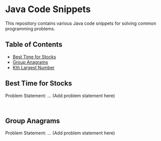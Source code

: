 <!DOCTYPE html>
<html>
<head>
    <title>Java Code Snippets</title>
</head>
<body>

<h1>Java Code Snippets</h1>

<p>This repository contains various Java code snippets for solving common programming problems.</p>

<h2>Table of Contents</h2>

<ul>
    <li><a href="#best-time-for-stocks">Best Time for Stocks</a></li>
    <li><a href="#group-anagrams">Group Anagrams</a></li>
    <li><a href="#kth-largest-number">Kth Largest Number</a></li>
    <!-- Add more code snippet names with links as needed -->
</ul>

<h2 id="best-time-for-stocks">Best Time for Stocks</h2>
<p>Problem Statement: ... (Add problem statement here)</p>
<pre>
<!-- Add code snippet here -->
</pre>

<h2 id="group-anagrams">Group Anagrams</h2>
<p>Problem Statement: ... (Add problem statement here)</p>
<pre>
<!-- Add code snippet here -->
</pre>

<!-- Add more sections for other code snippets as needed -->

</body>
</html>
